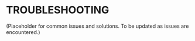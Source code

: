 # TROUBLESHOOTING

(Placeholder for common issues and solutions. To be updated as issues are encountered.)
